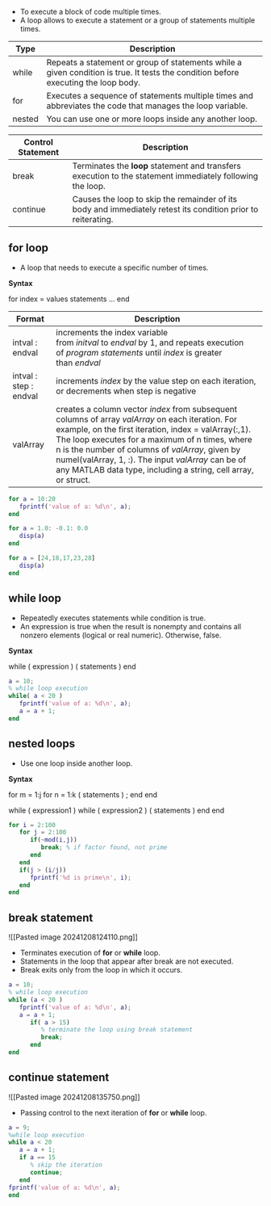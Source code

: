 - To execute a block of code multiple times.
- A loop allows to execute a statement or a group of statements multiple times.


| Type   | Description                                                                                                                        |
| ------ | ---------------------------------------------------------------------------------------------------------------------------------- |
| while  | Repeats a statement or group of statements while a given condition is true. It tests the condition before executing the loop body. |
| for    | Executes a sequence of statements multiple times and abbreviates the code that manages the loop variable.                          |
| nested | You can use one or more loops inside any another loop.                                                                             |


| Control Statement | Description                                                                                                  |
| ----------------- | ------------------------------------------------------------------------------------------------------------ |
| break             | Terminates the **loop** statement and transfers execution to the statement immediately following the loop.   |
| continue          | Causes the loop to skip the remainder of its body and immediately retest its condition prior to reiterating. |


## for loop

- A loop that needs to execute a specific number of times.

**Syntax**

for index = values
	statements
	...
end


| Format                 | Description                                                                                                                                                                                                                                                                                                                                                                            |
| ---------------------- | -------------------------------------------------------------------------------------------------------------------------------------------------------------------------------------------------------------------------------------------------------------------------------------------------------------------------------------------------------------------------------------- |
| intval : endval        | increments the index variable from _initval_ to _endval_ by 1, and repeats execution of _program statements_ until _index_ is greater than _endval_                                                                                                                                                                                                                                    |
| intval : step : endval | increments _index_ by the value step on each iteration, or decrements when step is negative                                                                                                                                                                                                                                                                                            |
| valArray               | creates a column vector _index_ from subsequent columns of array _valArray_ on each iteration. For example, on the first iteration, index = valArray(:,1). The loop executes for a maximum of n times, where n is the number of columns of _valArray_, given by numel(valArray, 1, :). The input _valArray_ can be of any MATLAB data type, including a string, cell array, or struct. |

```matlab
for a = 10:20 
   fprintf('value of a: %d\n', a);
end
```

```matlab
for a = 1.0: -0.1: 0.0
   disp(a)
end
```

```matlab
for a = [24,18,17,23,28]
   disp(a)
end
```



## while loop

- Repeatedly executes statements while condition is true.
- An expression is true when the result is nonempty and contains all nonzero elements (logical or real numeric). Otherwise, false.

**Syntax**

while ( expression )
	( statements )
end


```matlab
a = 10;
% while loop execution 
while( a < 20 )
   fprintf('value of a: %d\n', a);
   a = a + 1;
end
```



## nested loops

- Use one loop inside another loop.

**Syntax**

for m = 1:j
   for n = 1:k
      ( statements ) ;
   end
end

while ( expression1 )
   while ( expression2 )
      ( statements )
   end 
end

```matlab
for i = 2:100
   for j = 2:100
      if(~mod(i,j)) 
         break; % if factor found, not prime
      end 
   end
   if(j > (i/j))
      fprintf('%d is prime\n', i);
   end
end
```



## break statement

![[Pasted image 20241208124110.png]]

- Terminates execution of **for** or **while** loop. 
- Statements in the loop that appear after break are not executed.
- Break exits only from the loop in which it occurs.

```matlab
a = 10;
% while loop execution 
while (a < 20 )
   fprintf('value of a: %d\n', a);
   a = a + 1;
      if( a > 15)
         % terminate the loop using break statement 
         break;
      end 
end
```



## continue statement

![[Pasted image 20241208135750.png]]

- Passing control to the next iteration of **for** or **while** loop.

```matlab
a = 9;
%while loop execution 
while a < 20
   a = a + 1; 
   if a == 15
      % skip the iteration 
      continue;
   end 
fprintf('value of a: %d\n', a);
end
```
